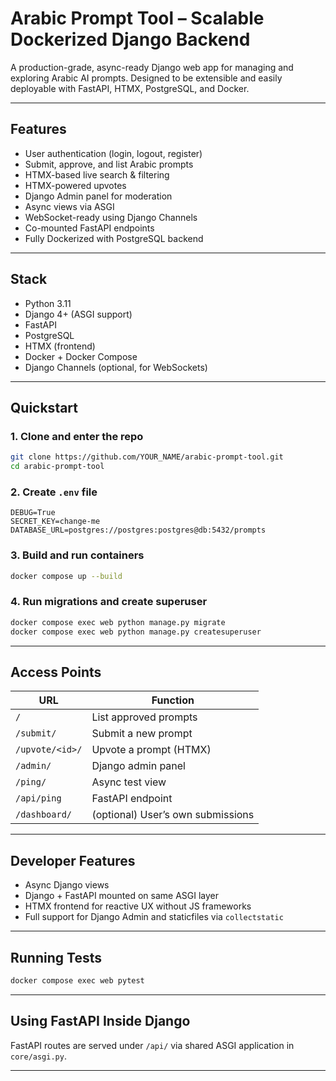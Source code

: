 # Arabic Prompt Tool – Scalable Dockerized Django Backend

A production-grade, async-ready Django web app for managing and exploring Arabic AI prompts. Designed to be extensible and easily deployable with FastAPI, HTMX, PostgreSQL, and Docker.

---

## Features 

- User authentication (login, logout, register)
- Submit, approve, and list Arabic prompts
- HTMX-based live search & filtering
- HTMX-powered upvotes
- Django Admin panel for moderation
- Async views via ASGI
- WebSocket-ready using Django Channels
- Co-mounted FastAPI endpoints
- Fully Dockerized with PostgreSQL backend

---

## Stack

- Python 3.11
- Django 4+ (ASGI support)
- FastAPI
- PostgreSQL
- HTMX (frontend)
- Docker + Docker Compose
- Django Channels (optional, for WebSockets)

---

## Quickstart

### 1. Clone and enter the repo
```bash
git clone https://github.com/YOUR_NAME/arabic-prompt-tool.git
cd arabic-prompt-tool
```

### 2. Create `.env` file
```env
DEBUG=True
SECRET_KEY=change-me
DATABASE_URL=postgres://postgres:postgres@db:5432/prompts
```

### 3. Build and run containers
```bash
docker compose up --build
```

### 4. Run migrations and create superuser
```bash
docker compose exec web python manage.py migrate
docker compose exec web python manage.py createsuperuser
```

---

## Access Points

| URL                      | Function                            |
|--------------------------|-------------------------------------|
| `/`                      | List approved prompts               |
| `/submit/`               | Submit a new prompt                 |
| `/upvote/<id>/`          | Upvote a prompt (HTMX)              |
| `/admin/`                | Django admin panel                  |
| `/ping/`                 | Async test view                     |
| `/api/ping`              | FastAPI endpoint                    |
| `/dashboard/`            | (optional) User’s own submissions   |

---

## Developer Features

- Async Django views
- Django + FastAPI mounted on same ASGI layer
- HTMX frontend for reactive UX without JS frameworks
- Full support for Django Admin and staticfiles via `collectstatic`

---

## Running Tests
```bash
docker compose exec web pytest
```

---

## Using FastAPI Inside Django

FastAPI routes are served under `/api/` via shared ASGI application in `core/asgi.py`.

---
